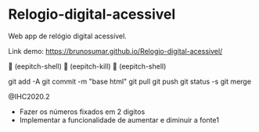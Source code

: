 # Relogio-digital-acessivel
Web app de relógio digital acessível.

Link demo: https://brunosumar.github.io/Relogio-digital-acessivel/

 (eepitch-shell)
 (eepitch-kill)
 (eepitch-shell)

git add -A
git commit -m "base html"
git pull
git push
git status -s
git merge

@IHC2020.2

- Fazer os números fixados em 2 digitos
- Implementar a funcionalidade de aumentar e diminuir a fonte1


